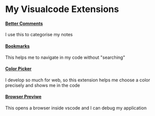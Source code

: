 # My Visualcode Extensions


#### [Better Comments](https://marketplace.visualstudio.com/items?itemName=aaron-bond.better-comments)

I use this to categorise my notes


#### [Bookmarks](https://marketplace.visualstudio.com/items?itemName=alefragnani.Bookmarks)

This helps me to navigate in my code without "searching"


#### [Color Picker](https://marketplace.visualstudio.com/items?itemName=anseki.vscode-color)

I develop so much for web, so this extension helps me choose a color precisely and shows me in the code


#### [Browser Previwe](https://marketplace.visualstudio.com/items?itemName=auchenberg.vscode-browser-preview)

This opens a browser inside vscode and I can debug my application
